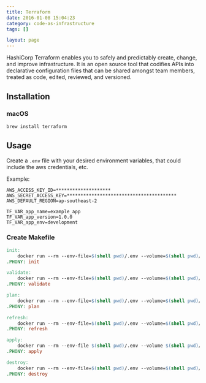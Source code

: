 ```yaml
---
title: Terraform
date: 2016-01-08 15:04:23
category: code-as-infrastructure
tags: []

layout: page
---
```


HashiCorp Terraform enables you to safely and predictably create, change, and improve infrastructure. It is an open source tool that codifies APIs into declarative configuration files that can be shared amongst team members, treated as code, edited, reviewed, and versioned.

## Installation

### macOS

```bash
brew install terraform
```

## Usage

Create a `.env` file with your desired environment variables, that could include the aws credentials, etc.

Example:

```.env
AWS_ACCESS_KEY_ID=********************
AWS_SECRET_ACCESS_KEY=****************************************
AWS_DEFAULT_REGION=ap-southeast-2

TF_VAR_app_name=example_app
TF_VAR_app_version=1.0.0
TF_VAR_app_env=development
```

### Create Makefile

```Makefile
init:
	docker run --rm --env-file=$(shell pwd)/.env --volume=$(shell pwd)/:/src --workdir=/src hashicorp/terraform:light init -force-copy
.PHONY: init

validate:
	docker run --rm --env-file=$(shell pwd)/.env --volume=$(shell pwd)/:/src --workdir=/src hashicorp/terraform:light validate
.PHONY: validate

plan:
	docker run --rm --env-file=$(shell pwd)/.env --volume=$(shell pwd)/:/src --workdir=/src hashicorp/terraform:light plan -input=false
.PHONY: plan

refresh:
	docker run --rm --env-file=$(shell pwd)/.env --volume=$(shell pwd)/:/src --workdir=/src hashicorp/terraform:light refresh -input=false
.PHONY: refresh

apply:
	docker run --rm --env-file $(shell pwd)/.env --volume $(shell pwd)/:/src --workdir /src hashicorp/terraform:light apply -input=false -auto-approve
.PHONY: apply

destroy:
	docker run --rm --env-file=$(shell pwd)/.env --volume=$(shell pwd)/:/src --workdir=/src hashicorp/terraform:light destroy -input=false -auto-approve
.PHONY: destroy

```
